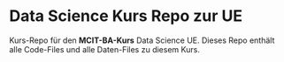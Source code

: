 # Data Science Kurs Repo zur UE

Kurs-Repo für den **MCIT-BA-Kurs** Data Science UE. Dieses Repo enthält alle Code-Files und alle Daten-Files zu diesem Kurs.
